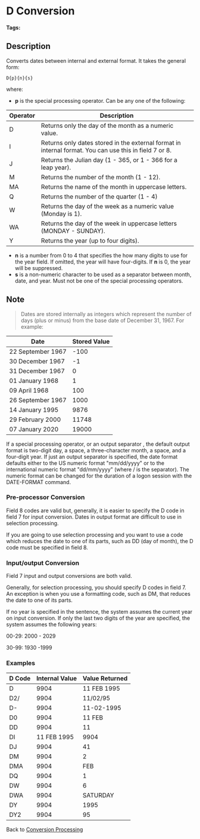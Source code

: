 # D Conversion

<PageHeader /> 

**Tags:**
<badge text='date conversion' vertical='middle' />

## Description

Converts dates between internal and external format. It takes the general form:

```
D{p}{n}{s}
```

where:

- **p** is the special processing operator. Can be any one of the following:

| Operator |  Description |
| --- | --- |
| D | Returns only the day of the month as a numeric value. |
| I | Returns only dates stored in the external format in internal format. You can use this in field 7 or 8. |
| J | Returns the Julian day (1 - 365, or 1 - 366 for a leap year). |
| M | Returns the number of the month (1 - 12). |
| MA | Returns the name of the month in uppercase letters. |
| Q | Returns the number of the quarter (1 - 4) |
| W | Returns the day of the week as a numeric value (Monday is 1). |
| WA | Returns the day of the week in uppercase letters (MONDAY - SUNDAY). |
| Y | Returns the year (up to four digits). |

- **n** is a number from 0 to 4 that specifies the how many digits to use for the year field. If omitted, the year will have four-digits. If **n** is 0, the year will be suppressed.
- **s** is a non-numeric character to be used as a separator between month, date, and year. Must not be one of the special processing operators.

## Note

> Dates are stored internally as integers which represent the number of days (plus or minus) from the base date of December 31, 1967. For example:

| Date | Stored Value |
| --- | --- |
| 22 September 1967 | -100 |
| 30 December 1967 | -1 |
| 31 December 1967 | 0 |
| 01 January 1968 | 1 |
| 09 April 1968 | 100 |
| 26 September 1967 | 1000 |
| 14 January 1995 | 9876 |
| 29 February 2000 | 11748 |
| 07 January 2020 | 19000 |

If a special processing operator, or an output separator , the default output format is two-digit day, a space, a three-character month, a space, and a four-digit year. If just an output separator is specified, the date format defaults either to the US numeric format "mm/dd/yyyy" or to the international numeric format "dd/mm/yyyy" (where / is the separator). The numeric format can be changed for the duration of a logon session with the DATE-FORMAT command.

### Pre-processor Conversion

Field 8 codes are valid but, generally, it is easier to specify the D code in field 7 for input conversion. Dates in output format are difficult to use in selection processing.

If you are going to use selection processing and you want to use a code which reduces the date to one of its parts, such as DD (day of month), the D code must be specified in field 8.

### Input/output Conversion

Field 7 input and output conversions are both valid.

Generally, for selection processing, you should specify D codes in field 7. An exception is when you use a formatting code, such as DM, that reduces the date to one of its parts.

If no year is specified in the sentence, the system assumes the current year on input conversion. If only the last two digits of the year are specified, the system assumes the following years:

00-29: 2000 - 2029

30-99: 1930 -1999

### Examples

| D Code | Internal Value | Value Returned |
| --- | --- | --- |
| D | 9904 | 11 FEB 1995 |
| D2/ | 9904 | 11/02/95 |
| D- | 9904 | 11-02-1995 |
| D0 | 9904 | 11 FEB |
| DD | 9904 | 11 |
| DI | 11 FEB 1995 | 9904 |
| DJ | 9904 | 41 |
| DM | 9904 | 2 |
| DMA | 9904 | FEB |
| DQ | 9904 | 1 |
| DW | 9904 | 6 |
| DWA | 9904 | SATURDAY |
| DY | 9904 | 1995 |
| DY2 | 9904 | 95 |

Back to [Conversion Processing](./../conversion-processing)

  
<PageFooter />
